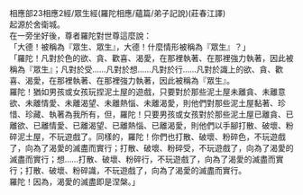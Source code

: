 相應部23相應2經/眾生經(羅陀相應/蘊篇/弟子記說)(莊春江譯)  
起源於舍衛城。  
在一旁坐好後，尊者羅陀對世尊這麼說：  
「大德！被稱為『眾生、眾生』，大德！什麼情形被稱為『眾生』？」  
「羅陀！凡對於色的欲、貪、歡喜、渴愛，在那裡執著、在那裡強力執著，因此被稱為『眾生』；凡對於受……凡對於想……凡對於行……凡對於識上的欲、貪、歡喜、渴愛，在那裡執著、在那裡強力執著，因此被稱為『眾生』。  
羅陀！猶如男孩或女孩玩捏泥土屋的遊戲，只要對於那些泥土屋未離貪、未離意欲、未離情愛、未離渴望、未離熱惱、未離渴愛，則他們對那些泥土屋黏著、珍惜、珍藏、執著為我所有，但，羅陀！只要男孩或女孩對於那些泥土屋已離貪、已離欲、已離情愛、已離渴望、已離熱惱、已離渴愛，則他們以手腳打散、破壞、粉碎泥土屋，不玩遊戲了。同樣的，羅陀！你們也打散、破壞、粉碎色，不玩遊戲了，向為了渴愛的滅盡而實行；打散、破壞、粉碎受，不玩遊戲了，向為了渴愛的滅盡而實行；想……打散、破壞、粉碎行，不玩遊戲了，向為了渴愛的滅盡而實行；打散、破壞、粉碎識，不玩遊戲了，向為了渴愛的滅盡而實行。  
羅陀！因為，渴愛的滅盡即是涅槃。」  
  
  
